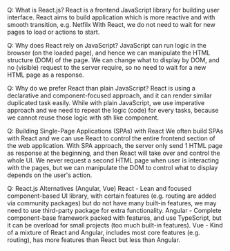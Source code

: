 Q: What is React.js?
React is a frontend JavaScript library for building user interface.
React aims to build application which is more reactive and with smooth transition, e.g. Netfilx
With React, we do not need to wait for new pages to load or actions to start.

Q: Why does React rely on JavaScript?
JavaScript can run logic in the browser (on the loaded page), and hence we can manipulate the HTML structure (DOM) of the page.
We can change what to display by DOM, and no (visible) request to the server require, so no need to wait for a new HTML page as a response.

Q: Why do we prefer React than plain JavaScript?
React is using a declarative and component-focused approach, and it can render similar duplicated task easily.
While with plain JavaScript, we use imperative approach and we need to repeat the logic (code) for every tasks, because we cannot reuse those logic with sth like component.

Q: Building Single-Page Applications (SPAs) with React
We often build SPAs with React and we can use React to control the entire frontend section of the web application.
With SPA approach, the server only send 1 HTML page as response at the beginning, and then React will take over and control the whole UI.
We never request a second HTML page when user is interacting with the pages, but we can manipulate the DOM to control what to display depends on the user's action.

Q: React.js Alternatives (Angular, Vue)
React - Lean and focused component-based UI library, with certain features (e.g. routing are added via community packages) but do not have many built-in features, we may need to use third-party package for extra functionality.
Angular - Complete component-base framework packed with features, and use TypeScript, but it can be overload for small projects (too much built-in features).
Vue - Kind of a mixture of React and Angular, includes most core features (e.g. routing), has more features than React but less than Angular.
